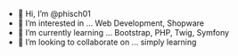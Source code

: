 - 👋 Hi, I’m @phisch01
- 👀 I’m interested in ... Web Development, Shopware
- 🌱 I’m currently learning ... Bootstrap, PHP, Twig, Symfony
- 💞️ I’m looking to collaborate on ... simply learning

<!---
phisch01/phisch01 is a ✨ special ✨ repository because its `README.md` (this file) appears on your GitHub profile.
You can click the Preview link to take a look at your changes.
--->
